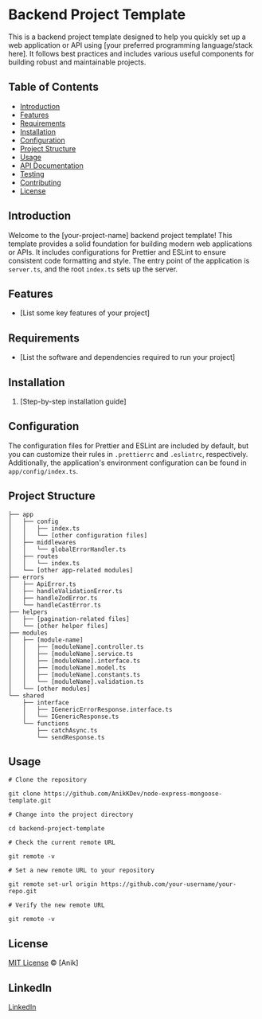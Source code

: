 # Backend Project Template

This is a backend project template designed to help you quickly set up a web application or API using [your preferred programming language/stack here]. It follows best practices and includes various useful components for building robust and maintainable projects.

## Table of Contents

- [Introduction](#introduction)
- [Features](#features)
- [Requirements](#requirements)
- [Installation](#installation)
- [Configuration](#configuration)
- [Project Structure](#project-structure)
- [Usage](#usage)
- [API Documentation](#api-documentation)
- [Testing](#testing)
- [Contributing](#contributing)
- [License](#license)

## Introduction

Welcome to the [your-project-name] backend project template! This template provides a solid foundation for building modern web applications or APIs. It includes configurations for Prettier and ESLint to ensure consistent code formatting and style. The entry point of the application is `server.ts`, and the root `index.ts` sets up the server.

## Features

- [List some key features of your project]

## Requirements

- [List the software and dependencies required to run your project]

## Installation

1. [Step-by-step installation guide]

## Configuration

The configuration files for Prettier and ESLint are included by default, but you can customize their rules in `.prettierrc` and `.eslintrc`, respectively. Additionally, the application's environment configuration can be found in `app/config/index.ts`.

## Project Structure

```plaintext
├── app
│   ├── config
│   │   ├── index.ts
│   │   └── [other configuration files]
│   ├── middlewares
│   │   └── globalErrorHandler.ts
│   ├── routes
│   │   └── index.ts
│   └── [other app-related modules]
├── errors
│   ├── ApiError.ts
│   ├── handleValidationError.ts
│   ├── handleZodError.ts
│   └── handleCastError.ts
├── helpers
│   ├── [pagination-related files]
│   └── [other helper files]
├── modules
│   ├── [module-name]
│   │   ├── [moduleName].controller.ts
│   │   ├── [moduleName].service.ts
│   │   ├── [moduleName].interface.ts
│   │   ├── [moduleName].model.ts
│   │   ├── [moduleName].constants.ts
│   │   └── [moduleName].validation.ts
│   └── [other modules]
└── shared
    ├── interface
    │   ├── IGenericErrorResponse.interface.ts
    │   └── IGenericResponse.ts
    └── functions
        ├── catchAsync.ts
        └── sendResponse.ts
```

## Usage

```
# Clone the repository

git clone https://github.com/AnikKDev/node-express-mongoose-template.git

# Change into the project directory

cd backend-project-template

# Check the current remote URL

git remote -v

# Set a new remote URL to your repository

git remote set-url origin https://github.com/your-username/your-repo.git

# Verify the new remote URL

git remote -v
```

## License

[MIT License](LICENSE) © [Anik]

## LinkedIn

[LinkedIn](https://www.linkedin.com/in/anikkdev/)
